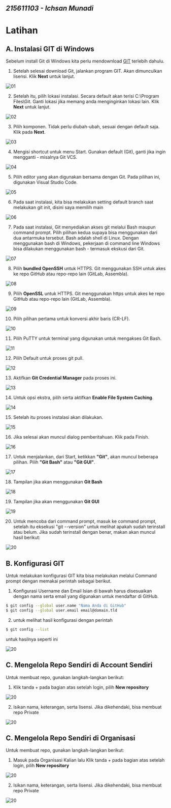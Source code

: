 ## _215611103 - Ichsan Munadi_
# Latihan

## A. Instalasi GIT di Windows
Sebelum install Git di Windows kita perlu mendownload [GIT](https://code.visualstudio.com/) terlebih dahulu.

1. Setelah selesai download Git, jalankan program GIT. Akan dimunculkan lisensi. Klik **Next** untuk lanjut.

![01](images/git_install/1.png)

2. Setelah itu, pilih lokasi instalasi. Secara default akan terisi C:\Program Files\Git. Ganti lokasi jika memang anda menginginkan lokasi lain. Klik **Next** untuk lanjut.

![02](images/git_install/2.png)

3. Pilih komponen. Tidak perlu diubah-ubah, sesuai dengan default saja. Klik pada **Next**.

![03](images/git_install/3.png)

4. Mengisi shortcut untuk menu Start. Gunakan default (Git), ganti jika ingin mengganti - misalnya Git VCS.

![04](images/git_install/4.png)

5. Pilih editor yang akan digunakan bersama dengan Git. Pada pilihan ini, digunakan Visual Studio Code.

![05](images/git_install/5.png)

6. Pada saat instalasi, kita bisa melakukan setting default branch saat melakukan git init, disini saya memilih main

![06](images/git_install/6.png)

7. Pada saat instalasi, Git menyediakan akses git melalui Bash maupun command prompt. Pilih pilihan kedua supaya bisa menggunakan dari dua antarmuka tersebut. Bash adalah shell di Linux. Dengan menggunakan bash di Windows, pekerjaan di command line Windows bisa dilakukan menggunakan bash - termasuk ekskusi dari Git.

![07](images/git_install/7.png)

8. Pilih **bundled OpenSSH** untuk HTTPS. Git menggunakan SSH untuk akes ke repo GitHub atau repo-repo lain (GitLab, Assembla).

![08](images/git_install/8.png)

9. Pilih **OpenSSL** untuk HTTPS. Git menggunakan https untuk akes ke repo GitHub atau repo-repo lain (GitLab, Assembla).

![09](images/git_install/9.png)

10. Pilih pilihan pertama untuk konversi akhir baris (CR-LF).

![10](images/git_install/10.png)

11. Pilih PuTTY untuk terminal yang digunakan untuk mengakses Git Bash.

![11](images/git_install/11.png)

12. Pilih Default untuk proses git pull.

![12](images/git_install/12.png)

13. Aktifkan **Git Credential Manager** pada proses ini. 

![13](images/git_install/13.png)

14. Untuk opsi ekstra, pilih serta aktifkan **Enable File System Caching**.

![14](images/git_install/14.png)

15. Setelah itu proses instalasi akan dilakukan.

![15](images/git_install/15.png)

16. Jika selesai akan muncul dialog pemberitahuan. Klik pada Finish.

![16](images/git_install/16.png)

17. Untuk menjalankan, dari Start, ketikkan **"Git"**, akan muncul beberapa pilihan. Pilih **"Git Bash"** atau **"Git GUI"**.

![17](images/git_install/17.png)

18. Tampilan jika akan menggunakan **Git Bash**

![18](images/git_install/18.png)

19. Tampilan jika akan menggunakan **Git GUI**

![19](images/git_install/19.png)

20. Untuk mencoba dari command prompt, masuk ke command prompt, setelah itu eksekusi "git --version" untuk melihat apakah sudah terinstall atau belum. Jika sudah terinstall dengan benar, makan akan muncul hasil berikut:

![20](images/git_install/20.png)

## B. Konfigurasi GIT
Untuk melakukan konfigurasi GIT kita bisa melakukan melalui Command prompt dengan memakai perintah sebagai berikut.

1. Konfigurasi Username dan Email
Isian di bawah harus disesuaikan dengan nama serta email yang digunakan untuk mendaftar di GitHub.
```sh
$ git config --global user.name "Nama Anda di GitHub"
$ git config --global user.email email@domain.tld
```

2. untuk melihat hasil konfigurasi dengan perintah 
```sh
$ git config --list
```
untuk hasilnya seperti ini

![20](images/git_konfigurasi/1.png)

## C. Mengelola Repo Sendiri di Account Sendiri
Untuk membuat repo, gunakan langkah-langkan berikut:

1. Klik tanda + pada bagian atas setelah login, pilih **New repository**

![20](images/git/1.png)

2. Isikan nama, keterangan, serta lisensi. Jika dikehendaki, bisa membuat repo Private

![20](images/git/2.png)

## C. Mengelola Repo Sendiri di Organisasi
Untuk membuat repo, gunakan langkah-langkan berikut:

1. Masuk pada Organisasi Kalian lalu Klik tanda + pada bagian atas setelah login, pilih **New repository**

![20](images/git/3.png)

2. Isikan nama, keterangan, serta lisensi. Jika dikehendaki, bisa membuat repo Private

![20](images/git/4.png)